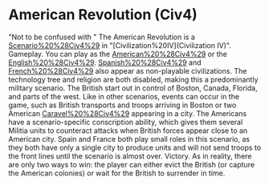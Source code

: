 # American Revolution (Civ4)

"Not to be confused with "
The American Revolution is a [Scenario%20%28Civ4%29](scenario) in "[Civilization%20IV](Civilization IV)".
Gameplay.
You can play as the [American%20%28Civ4%29](Americans) or the [English%20%28Civ4%29](British). [Spanish%20%28Civ4%29](Spain) and [French%20%28Civ4%29](France) also appear as non-playable civilizations. The technology tree and religion are both disabled, making this a predominantly military scenario.
The British start out in control of Boston, Canada, Florida, and parts of the west. Like in other scenarios, events can occur in the game, such as British transports and troops arriving in Boston or two American [Caravel%20%28Civ4%29](Caravels) appearing in a city. The Americans have a scenario-specific conscription ability, which gives them several Militia units to counteract attacks when British forces appear close to an American city. Spain and France both play small roles in this scenario, as they both have only a single city to produce units and will not send troops to the front lines until the scenario is almost over.
Victory.
As in reality, there are only two ways to win: the player can either evict the British (or capture the American colonies) or wait for the British to surrender in time.